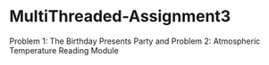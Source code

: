 # MultiThreaded-Assignment3
Problem 1: The Birthday Presents Party and Problem 2: Atmospheric Temperature Reading Module
